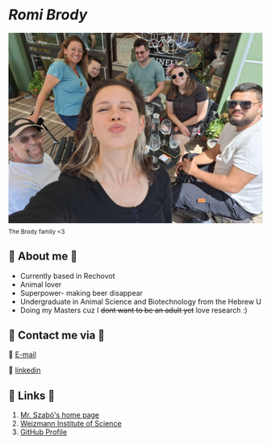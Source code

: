 # **_Romi Brody_**
![The Brody family <3](family_image.jpg)
<sub>The Brody family <3</sub>
## 🐳 About me 🐳
* Currently based in Rechovot
* Animal lover
* Superpower- making beer disappear
* Undergraduate in Animal Science and Biotechnology from the Hebrew U
* Doing my Masters cuz I ~~dont want to be an adult yet~~ love research :)


##  🐧 Contact me via 🐧 
📧 [E-mail](ruchama.brody@weizmann.ac.il)

🔗 [linkedin](www.linkedin.com/in/romi-brody)


## 🦥 Links 🦥
1. [Mr. Szabó's home page](https://szabgab.com/)
1. [Weizmann Institute of Science](https://www.weizmann.ac.il/pages/)
1. [GitHub Profile](https://github.com/romizb)

  
